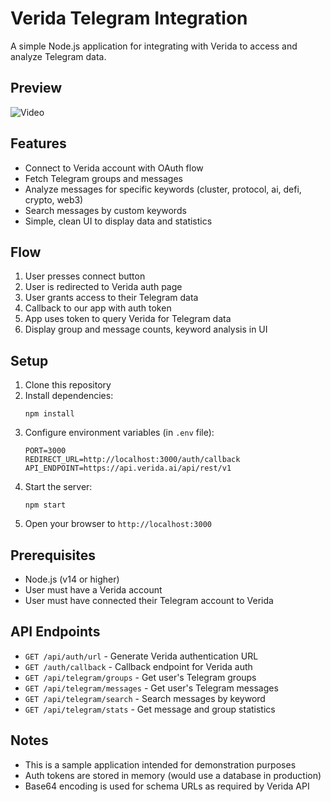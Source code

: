 # Verida Telegram Integration

A simple Node.js application for integrating with Verida to access and analyze Telegram data.

## Preview

   ![Video]("./Demo.mp4")

   
## Features

- Connect to Verida account with OAuth flow
- Fetch Telegram groups and messages
- Analyze messages for specific keywords (cluster, protocol, ai, defi, crypto, web3)
- Search messages by custom keywords
- Simple, clean UI to display data and statistics

## Flow

1. User presses connect button
2. User is redirected to Verida auth page 
3. User grants access to their Telegram data
4. Callback to our app with auth token
5. App uses token to query Verida for Telegram data
6. Display group and message counts, keyword analysis in UI

## Setup

1. Clone this repository
2. Install dependencies:
   ```
   npm install
   ```
3. Configure environment variables (in `.env` file):
   ```
   PORT=3000
   REDIRECT_URL=http://localhost:3000/auth/callback
   API_ENDPOINT=https://api.verida.ai/api/rest/v1
   ```
4. Start the server:
   ```
   npm start
   ```
5. Open your browser to `http://localhost:3000`

## Prerequisites

- Node.js (v14 or higher)
- User must have a Verida account
- User must have connected their Telegram account to Verida

## API Endpoints

- `GET /api/auth/url` - Generate Verida authentication URL
- `GET /auth/callback` - Callback endpoint for Verida auth
- `GET /api/telegram/groups` - Get user's Telegram groups
- `GET /api/telegram/messages` - Get user's Telegram messages
- `GET /api/telegram/search` - Search messages by keyword
- `GET /api/telegram/stats` - Get message and group statistics

## Notes

- This is a sample application intended for demonstration purposes
- Auth tokens are stored in memory (would use a database in production)
- Base64 encoding is used for schema URLs as required by Verida API 